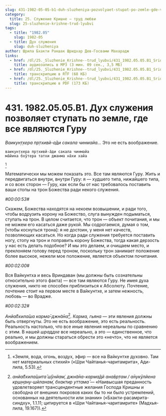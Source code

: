 ```yaml
---
slug: 431-1982-05-05-b1-duh-sluzheniya-pozvolyaet-stupat-po-zemle-gde-vse-yavlyayutsya-guru
category:
  title: 25. Служение Кришне — труд любви
  slug: 25-sluzhenie-krishne-trud-lyubvi
tags:
  - title: "1982.05"
    slug: 1982-05
  - title: Дух служения
    slug: duh-sluzheniya
author: Шрила Бхакти Ракшак Шридхар Дев-Госвами Махарадж
links:
  - href: /dl/25._Sluzhenie_Krishne--trud_lyubvi/431_1982.05.05.B1_SridharMj_Duh_sluzhenija_pozvoljaet_stupat_po_zemle_gde_vse_javljajutsja_Guru.mp3
    title: аудиозапись в MP3 (3 мин. 09 сек., 3,5 МБ)
  - href: /dl/25._Sluzhenie_Krishne--trud_lyubvi/431_1982.05.05.B1_SridharMj_Duh_sluzhenija_pozvoljaet_stupat_po_zemle_gde_vse_javljajutsja_Guru.rtf
    title: транскрипцию в RTF (68 КБ)
  - href: /dl/25._Sluzhenie_Krishne--trud_lyubvi/431_1982.05.05.B1_SridharMj_Duh_sluzhenija_pozvoljaet_stupat_po_zemle_gde_vse_javljajutsja_Guru.pdf
    title: транскрипцию в PDF (173 КБ)
---
```


# 431. 1982.05.05.B1. Дух служения позволяет ступать по земле, где все являются Гуру

*Ваикун̣т̣хера пр̣тхивй-а̄ди сакала чинмайа…* Это не есть воображение.

    ваикун̣т̣хера пр̣тхивй-а̄ди сакала чинмайа
    ма̄йика бхӯтера татхи джанма на̄хи хайа
[^_ftn1]

Математически мы можем показать это. Все там являются Гуру. Жить и передвигаться внутри, внутри Гуру: я — худшего типа, нижайшего типа, и со всех сторон — Гуру, как если бы от нас требовалось поставить ваши стопы на трон Божества ради некого служения.

*#00:00:53#*

Скажем, Божества находятся на некоем возвышении, и ради того, чтобы водрузить корону на Божество, слуга вынужден подыматься, ступать на трон. В целом считается, что трон — объект почитания, и мы не можем его касаться даже рукой. Мы содрогаемся, думая о том, [чтобы коснуться трона]: я не достоин, у меня нет качеств, позволяющих касаться. Но когда ради служения требуется поставить ногу, стопу на трон и поправить корону Божества, тогда какая дерзость у нас есть делать подобное? И мы это делаем, и очищаем место, и преклоняем голову перед троном, поскольку трон занимает положение более высокое, нежели мое положение, является объектом почитания.

*#00:02:00#*

Вся Вайкунтха и весь Вриндаван (мы должны быть сознательны относительно этого факта) — все там являются Гуру. Не имея духа служения, никто не способен приблизиться к Абсолюту. Почтение, почтение стоит на первом месте в Вайкунтхе, и затем нежность, любовь — во Врадже.

*#00:02:32#*

*Анйа̄бхила̄ша карма̄-джн̃а̄на*[^_ftn2]. *Карма, гьяна* — эти явления должны быть отвергнуты. Это не есть воображение, это есть реальность. Реальность настолько, что все иные явления нереальны по сравнению с этим. В нашей *шраддхе* все нереально, а это — единственное, что реально, и мы должны стараться обрести это «нечто», что не является воображением.



[^_ftn1]: «Земля, вода, огонь, воздух, эфир — все на Вайкунтхе духовно. Там нет материальных стихий» («Шри Чайтанья-чаритамрита», Ади-лила, 5.53).

[^_ftn2]: *анйа̄бхила̄шита̄ ш́ӯнйам̇, джн̃а̄на-карма̄дй ана̄вр̣там / а̄нукӯлйена кр̣ш̣н̣ану-шӣланам̇, бхактир уттама̄* — «Наивысшая преданность удовлетворяет трансцендентные желания Господа Кришны и свободна от внешних покровов каких бы то ни было устремлений, основанных на деятельности или знании» («Бхакти-расамрита-синдху», 1.1.11; цитируется в «Шри Чайтанья-чаритамрите» (Мадхья-лила, 19.167)).

